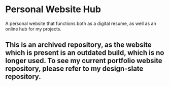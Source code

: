 # Personal Website Hub
A personal website that functions both as a digital resume, as well as an online hub for my projects.

## This is an archived repository, as the website which is present is an outdated build, which is no longer used. To see my current portfolio website repository, please refer to my design-slate repository.
